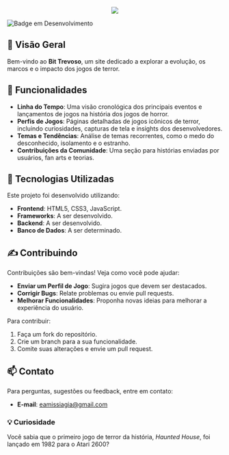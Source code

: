 <p align="center">
  <img src=" alt="Logo do site">
</p>

![Badge em Desenvolvimento](http://img.shields.io/static/v1?label=STATUS&message=EM%20DESENVOLVIMENTO&color=GREEN&style=for-the-badge)

## 📖 Visão Geral
Bem-vindo ao **Bit Trevoso**, um site dedicado a explorar a evolução, os marcos e o impacto dos jogos de terror.

## 🌟 Funcionalidades
- **Linha do Tempo**: Uma visão cronológica dos principais eventos e lançamentos de jogos na história dos jogos de horror.
- **Perfis de Jogos**: Páginas detalhadas de jogos icônicos de terror, incluindo curiosidades, capturas de tela e insights dos desenvolvedores.
- **Temas e Tendências**: Análise de temas recorrentes, como o medo do desconhecido, isolamento e o estranho.
- **Contribuições da Comunidade**: Uma seção para histórias enviadas por usuários, fan arts e teorias.

## 🔧 Tecnologias Utilizadas
Este projeto foi desenvolvido utilizando:
- **Frontend**: HTML5, CSS3, JavaScript.
- **Frameworks**: A ser desenvolvido.
- **Backend**: A ser desenvolvido.
- **Banco de Dados**: A ser determinado.

## ✍️ Contribuindo
Contribuições são bem-vindas! Veja como você pode ajudar:
- **Enviar um Perfil de Jogo**: Sugira jogos que devem ser destacados.
- **Corrigir Bugs**: Relate problemas ou envie pull requests.
- **Melhorar Funcionalidades**: Proponha novas ideias para melhorar a experiência do usuário.

Para contribuir:
1. Faça um fork do repositório.
2. Crie um branch para a sua funcionalidade.
3. Comite suas alterações e envie um pull request.

## 📫 Contato
Para perguntas, sugestões ou feedback, entre em contato:
- **E-mail**: eamissiagia@gmail.com

### 💡 Curiosidade
Você sabia que o primeiro jogo de terror da história, *Haunted House*, foi lançado em 1982 para o Atari 2600?
